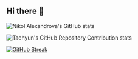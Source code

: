 ## Hi there 👋

![Nikol Alexandrova's GitHub stats](https://github-readme-stats.vercel.app/api?username=NikolAlexandrova&show_icons=true)

![Taehyun's GitHub Repository Contribution stats](https://github-contributor-stats.vercel.app/api?username=NikolAlexandrova)

[![GitHub Streak](https://streak-stats.demolab.com/?user=NikolAlexandrova)](https://git.io/streak-stats)


<!--START_SECTION:waka-->
<!--END_SECTION:waka-->
